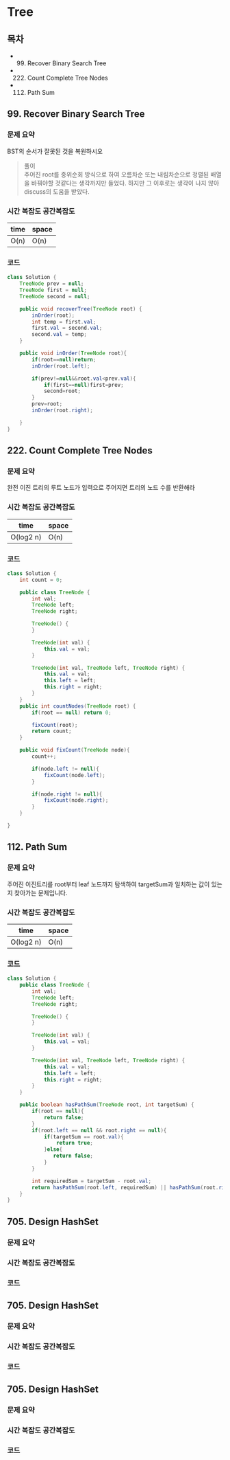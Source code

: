 # Tree
## 목차
- 99. Recover Binary Search Tree
- 222. Count Complete Tree Nodes
- 112. Path Sum


## 99. Recover Binary Search Tree
### 문제 요약
BST의 순서가 잘못된 것을 복원하시오

> 풀이</br>
> 주어진 root를 중위순회 방식으로 하여 오름차순 또는 내림차순으로 정렬된 배열을 바꿔야할 것같다는 생각까지만 들었다. 하지만 그 이후로는 생각이 나지 않아 discuss의 도움을 받았다.

### 시간 복잡도 공간복잡도
| time | space |
|------|-------|
| O(n) | O(n)  |

### 코드
```java
class Solution {
    TreeNode prev = null;
    TreeNode first = null;
    TreeNode second = null;

    public void recoverTree(TreeNode root) {
        inOrder(root);
        int temp = first.val;
        first.val = second.val;
        second.val = temp;
    }

    public void inOrder(TreeNode root){
        if(root==null)return;
        inOrder(root.left);

        if(prev!=null&&root.val<prev.val){
            if(first==null)first=prev;
            second=root;
        }
        prev=root;
        inOrder(root.right);

    }
}
```


## 222. Count Complete Tree Nodes
### 문제 요약
완전 이진 트리의 루트 노드가 입력으로 주어지면 트리의 노드 수를 반환해라

### 시간 복잡도 공간복잡도
| time | space |
|------|-------|
| O(log2 n) | O(n)  |



### 코드
```java
class Solution {
    int count = 0;

    public class TreeNode {
        int val;
        TreeNode left;
        TreeNode right;

        TreeNode() {
        }

        TreeNode(int val) {
            this.val = val;
        }

        TreeNode(int val, TreeNode left, TreeNode right) {
            this.val = val;
            this.left = left;
            this.right = right;
        }
    }
    public int countNodes(TreeNode root) {
        if(root == null) return 0;

        fixCount(root);
        return count;
    }

    public void fixCount(TreeNode node){
        count++;

        if(node.left != null){
            fixCount(node.left);
        }

        if(node.right != null){
            fixCount(node.right);
        }
    }

}
```



## 112. Path Sum
### 문제 요약
주어진 이진트리를 root부터 leaf 노드까지 탐색하여 targetSum과 일치하는 값이 있는지 찾아가는 문제입니다.

### 시간 복잡도 공간복잡도
| time | space |
|------|-------|
| O(log2 n) | O(n)  |

### 코드
```java
class Solution {
    public class TreeNode {
        int val;
        TreeNode left;
        TreeNode right;

        TreeNode() {
        }

        TreeNode(int val) {
            this.val = val;
        }

        TreeNode(int val, TreeNode left, TreeNode right) {
            this.val = val;
            this.left = left;
            this.right = right;
        }
    }

    public boolean hasPathSum(TreeNode root, int targetSum) {
        if(root == null){
            return false;
        }
        if(root.left == null && root.right == null){
            if(targetSum == root.val){
                return true;
            }else{
               return false;
            }
        }

        int requiredSum = targetSum - root.val;
        return hasPathSum(root.left, requiredSum) || hasPathSum(root.right, requiredSum);
    }
}
```


## 705. Design HashSet
### 문제 요약

### 시간 복잡도 공간복잡도

### 코드



## 705. Design HashSet
### 문제 요약

### 시간 복잡도 공간복잡도

### 코드




## 705. Design HashSet
### 문제 요약

### 시간 복잡도 공간복잡도

### 코드
